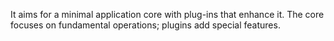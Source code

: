 It aims for a minimal application core with plug-ins that enhance it. The core focuses on fundamental operations; plugins add special features.

